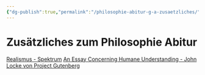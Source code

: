 ```yaml
---
{"dg-publish":true,"permalink":"/philosophie-abitur-g-a-zusaetzliches/"}
---
```


# Zusätzliches zum Philosophie Abitur
[Realismus - Spektrum](https://www.spektrum.de/lexikon/philosophie/realismus/1734)
[An Essay Concerning Humane Understanding - John Locke von Project Gutenberg](https://www.gutenberg.org/files/10615/10615-h/10615-h.htm)